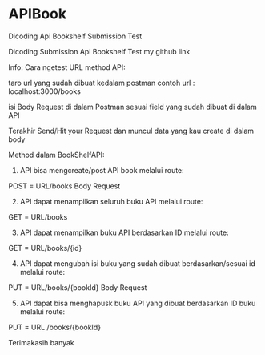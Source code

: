 # APIBook
Dicoding Api Bookshelf Submission Test

Dicoding Submission Api Bookshelf Test my github link 

Info: Cara ngetest  URL method API:

taro url yang sudah dibuat kedalam postman  contoh url : localhost:3000/books

isi Body Request di dalam Postman sesuai field yang sudah dibuat di dalam API

Terakhir Send/Hit your Request dan muncul data yang kau create di dalam body 

Method dalam BookShelfAPI:

1. API bisa mengcreate/post API book melalui route:

POST = URL/books Body Request

2. API dapat menampilkan seluruh buku API melalui route:

GET =  URL/books

3. API dapat menampilkan buku API berdasarkan ID melalui route:

GET =  URL/books/{id}

4.  API dapat mengubah isi buku yang  sudah dibuat berdasarkan/sesuai id melalui route:

PUT = URL/books/{bookId} Body Request

5.  API dapat bisa menghapusk buku API yang dibuat berdasarkan ID buku melalui route:

PUT =  URL /books/{bookId}

Terimakasih banyak 
